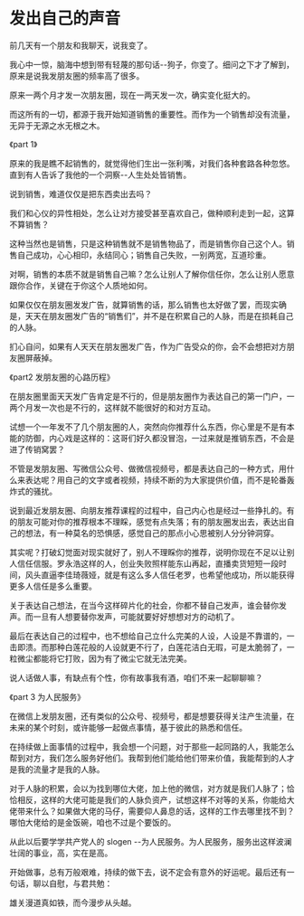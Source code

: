 # 发出自己的声音

前几天有一个朋友和我聊天，说我变了。

我心中一惊，脑海中想到带有轻蔑的那句话--狗子，你变了。细问之下才了解到，原来是说我发朋友圈的频率高了很多。

原来一两个月才发一次朋友圈，现在一两天发一次，确实变化挺大的。

而这所有的一切，都源于我开始知道销售的重要性。而作为一个销售却没有流量，无异于无源之水无根之木。

《part 1》

原来的我是瞧不起销售的，就觉得他们生出一张利嘴，对我们各种套路各种忽悠。直到有人告诉了我他的一个洞察--人生处处皆销售。

说到销售，难道仅仅是把东西卖出去吗？

我们和心仪的异性相处，怎么让对方接受甚至喜欢自己，做种顺利走到一起，这算不算销售？

这种当然也是销售，只是这种销售就不是销售物品了，而是销售你自己这个人。销售自己成功，心心相印，永结同心；销售自己失败，一别两宽，互道珍重。

对啊，销售的本质不就是销售自己嘛？怎么让别人了解你信任你，怎么让别人愿意跟你合作，关键在于你这个人质地如何。

如果仅仅在朋友圈发发广告，就算销售的话，那么销售也太好做了罢，而现实确是，天天在朋友圈发广告的“销售们”，并不是在积累自己的人脉，而是在损耗自己的人脉。

扪心自问，如果有人天天在朋友圈发广告，作为广告受众的你，会不会想把对方朋友圈屏蔽掉。

《part2 发朋友圈的心路历程》

在朋友圈里面天天发广告肯定是不行的，但是朋友圈作为表达自己的第一门户，一两个月发一次也是不行的，这样就不能很好的和对方互动。

试想一个一年发不了几个朋友圈的人，突然向你推荐什么东西，你心里是不是有本能的防御，内心戏是这样的：这哥们好久都没冒泡，一过来就是推销东西，不会是进了传销窝罢？

不管是发朋友圈、写微信公众号、做微信视频号，都是表达自己的一种方式，用什么来表达呢？用自己的文字或者视频，持续不断的为大家提供价值，而不是轮番轰炸式的骚扰。

说到最近发朋友圈、向朋友推荐课程的过程中，自己内心也是经过一些挣扎的。有的朋友可能对你的推荐根本不理睬，感觉有点失落；有的朋友圈发出去，表达出自己的想法，有一种莫名的恐惧感，感觉自己的那点小心思被别人分分钟洞穿。

其实呢？打破幻觉面对现实就好了，别人不理睬你的推荐，说明你现在不足以让别人信任信服。罗永浩这样的人，创业失败照样能东山再起，直播卖货短短一段时间，风头直逼李佳琦薇娅，就是有这么多人信任老罗，也希望他成功，所以能获得更多人信任是多么重要。

关于表达自己想法，在当今这样碎片化的社会，你都不替自己发声，谁会替你发声。而一旦有人想要替你发声，可能就要好好想想对方的动机了。

最后在表达自己的过程中，也不想给自己立什么完美的人设，人设是不靠谱的，一击即溃。而那种白莲花般的人设就更不行了，白莲花洁白无瑕，可是太脆弱了，一粒微尘都能将它打败，因为有了微尘它就无法完美。

说人话做人事，有缺点有个性，你有故事我有酒，咱们不来一起聊聊嘛？

《part 3 为人民服务》

在微信上发朋友圈，还有类似的公众号、视频号，都是想要获得关注产生流量，在未来的某个时刻，或许能够一起做点事情，基于彼此的熟悉和信任。

在持续做上面事情的过程中，我会想一个问题，对于那些一起同路的人，我能怎么帮到对方，我们怎么服务好他们。我帮到他们能给他们带来价值，我能帮到的人才是我的流量才是我的人脉。

对于人脉的积累，会以为找到哪位大佬，加上他的微信，对方就是我们人脉了；恰恰相反，这样的大佬可能是我们的人脉负资产，试想这样不对等的关系，你能给大佬带来什么？如果做大佬的马仔，需要仰人鼻息的话，这样的工作去哪里找不到？哪怕大佬给的是金饭碗，咱也不过是个要饭的。

从此以后要学学共产党人的 slogen --为人民服务。为人民服务，服务出这样波澜壮阔的事业，高，实在是高。

开始做事，总有万般艰难，持续的做下去，说不定会有意外的好运呢。最后还有一句话，聊以自慰，与君共勉：

雄关漫道真如铁，而今漫步从头越。

